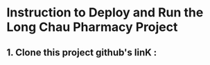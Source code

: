 # Instruction to Deploy and Run the Long Chau Pharmacy Project

## 1. Clone this project github's linK : 
